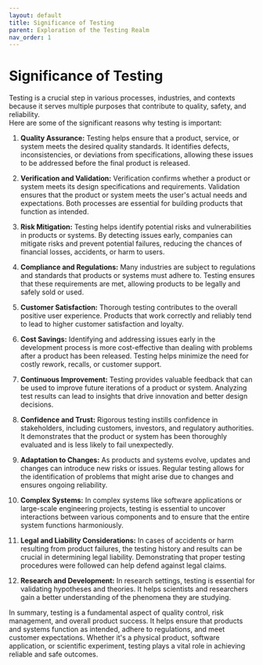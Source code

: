 ```yaml
---
layout: default
title: Significance of Testing
parent: Exploration of the Testing Realm
nav_order: 1
---
```

<h1> Significance of Testing </h1>
Testing is a crucial step in various processes, industries, and contexts because it serves multiple purposes that contribute to quality, safety, and reliability. <br>
Here are some of the significant reasons why testing is important:

1. **Quality Assurance:** Testing helps ensure that a product, service, or system meets the desired quality standards. It identifies defects, inconsistencies, or deviations from specifications, allowing these issues to be addressed before the final product is released.

2. **Verification and Validation:** Verification confirms whether a product or system meets its design specifications and requirements. Validation ensures that the product or system meets the user's actual needs and expectations. Both processes are essential for building products that function as intended.

3. **Risk Mitigation:** Testing helps identify potential risks and vulnerabilities in products or systems. By detecting issues early, companies can mitigate risks and prevent potential failures, reducing the chances of financial losses, accidents, or harm to users.

4. **Compliance and Regulations:** Many industries are subject to regulations and standards that products or systems must adhere to. Testing ensures that these requirements are met, allowing products to be legally and safely sold or used.

5. **Customer Satisfaction:** Thorough testing contributes to the overall positive user experience. Products that work correctly and reliably tend to lead to higher customer satisfaction and loyalty.

6. **Cost Savings:** Identifying and addressing issues early in the development process is more cost-effective than dealing with problems after a product has been released. Testing helps minimize the need for costly rework, recalls, or customer support.

7. **Continuous Improvement:** Testing provides valuable feedback that can be used to improve future iterations of a product or system. Analyzing test results can lead to insights that drive innovation and better design decisions.

8. **Confidence and Trust:** Rigorous testing instills confidence in stakeholders, including customers, investors, and regulatory authorities. It demonstrates that the product or system has been thoroughly evaluated and is less likely to fail unexpectedly.

9. **Adaptation to Changes:** As products and systems evolve, updates and changes can introduce new risks or issues. Regular testing allows for the identification of problems that might arise due to changes and ensures ongoing reliability.

10. **Complex Systems:** In complex systems like software applications or large-scale engineering projects, testing is essential to uncover interactions between various components and to ensure that the entire system functions harmoniously.

11. **Legal and Liability Considerations:** In cases of accidents or harm resulting from product failures, the testing history and results can be crucial in determining legal liability. Demonstrating that proper testing procedures were followed can help defend against legal claims.

12. **Research and Development:** In research settings, testing is essential for validating hypotheses and theories. It helps scientists and researchers gain a better understanding of the phenomena they are studying.

In summary, testing is a fundamental aspect of quality control, risk management, and overall product success. It helps ensure that products and systems function as intended, adhere to regulations, and meet customer expectations. Whether it's a physical product, software application, or scientific experiment, testing plays a vital role in achieving reliable and safe outcomes.